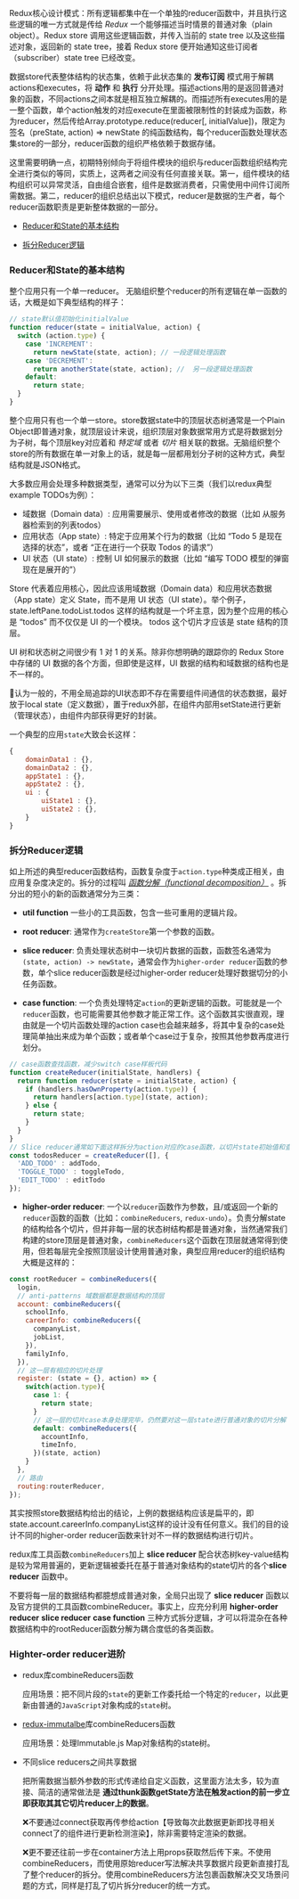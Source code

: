 Redux核心设计模式：所有逻辑都集中在一个单独的reducer函数中，并且执行这些逻辑的唯一方式就是传给 *Redux* 一个能够描述当时情景的普通对象（plain object）。Redux store 调用这些逻辑函数，并传入当前的 state tree 以及这些描述对象，返回新的 state tree，接着 Redux store 便开始通知这些订阅者（subscriber）state tree 已经改变。

数据store代表整体结构的状态集，依赖于此状态集的 **发布订阅** 模式用于解耦actions和executes，将 **动作** 和 **执行** 分开处理。描述actions用的是返回普通对象的函数，不同actions之间本就是相互独立解耦的。而描述所有executes用的是一整个函数，单个action触发的对应execute在里面被限制性的封装成为函数，称为reducer，然后传给Array.prototype.reduce(reducer[, initialValue])，限定为签名（preState, action) => newState 的纯函数结构，每个reducer函数处理状态集store的一部分，reducer函数的组织严格依赖于数据存储。

这里需要明确一点，初期特别倾向于将组件模块的组织与reducer函数组织结构完全进行类似的等同，实质上，这两者之间没有任何直接关联。第一，组件模块的结构组织可以异常灵活，自由组合嵌套，组件是数据消费者，只需使用中间件订阅所需数据。第二，reducer的组织总结出以下模式，reducer是数据的生产者，每个reducer函数职责是更新整体数据的一部分。

* [Reducer和State的基本结构](#Reducer和State的基本结构)

* [拆分Reducer逻辑](#拆分Reducer逻辑)

### Reducer和State的基本结构

整个应用只有一个单一reducer。 无脑组织整个reducer的所有逻辑在单一函数的话，大概是如下典型结构的样子：
```js
// state默认值初始化initialValue
function reducer(state = initialValue, action) {
  switch (action.type) {
    case 'INCREMENT':
      return newState(state, action); // 一段逻辑处理函数
    case 'DECREMENT':
      return anotherState(state, action); //  另一段逻辑处理函数
    default:
      return state;
  }
}
```

整个应用只有也一个单一store。store数据state中的顶层状态树通常是一个Plain Object即普通对象，就顶层设计来说，组织顶层对象数据常用方式是将数据划分为子树，每个顶层key对应着和 *特定域* 或者 *切片* 相关联的数据。无脑组织整个store的所有数据在单一对象上的话，就是每一层都用划分子树的这种方式，典型结构就是JSON格式。

大多数应用会处理多种数据类型，通常可以分为以下三类（我们以redux典型example TODOs为例）：

  * 域数据（Domain data）: 应用需要展示、使用或者修改的数据（比如 从服务器检索到的列表todos）
  * 应用状态（App state）: 特定于应用某个行为的数据（比如 “Todo 5 是现在选择的状态”，或者 “正在进行一个获取 Todos 的请求”）
  * UI 状态（UI state）: 控制 UI 如何展示的数据（比如 “编写 TODO 模型的弹窗现在是展开的”）

Store 代表着应用核心，因此应该用域数据（Domain data）和应用状态数据（App state）定义 State，而不是用 UI 状态（UI state）。举个例子，state.leftPane.todoList.todos 这样的结构就是一个坏主意，因为整个应用的核心是 “todos” 而不仅仅是 UI 的一个模块。 todos 这个切片才应该是 state 结构的顶层。

UI 树和状态树之间很少有 1 对 1 的关系。除非你想明确的跟踪你的 Redux Store 中存储的 UI 数据的各个方面，但即使是这样，UI 数据的结构和域数据的结构也是不一样的。

👤认为一般的，不用全局追踪的UI状态即不存在需要组件间通信的状态数据，最好放于local state（定义数据），置于redux外部，在组件内部用setState进行更新（管理状态），由组件内部获得更好的封装。

一个典型的应用`state`大致会长这样：

```js
{
    domainData1 : {},
    domainData2 : {},
    appState1 : {},
    appState2 : {},
    ui : {
        uiState1 : {},
        uiState2 : {},
    }
}
```

### 拆分Reducer逻辑

如上所述的典型reducer函数结构，函数复杂度于`action.type`种类成正相关，由应用复杂度决定的。拆分的过程叫 *[函数分解（functional decomposition）](http://stackoverflow.com/questions/947874/what-is-functional-decomposition)* 。拆分出的短小的新的函数通常分为三类：

  * **util function** 一些小的工具函数，包含一些可重用的逻辑片段。
  * **root reducer**: 通常作为`createStore`第一个参数的函数。

  * **slice reducer**: 负责处理状态树中一块切片数据的函数，函数签名通常为`(state, action) -> newState`，通常会作为`higher-order reducer`函数的参数，单个slice reducer函数是经过higher-order reducer处理好数据切分的小任务函数。

  * **case function**: 一个负责处理特定`action`的更新逻辑的函数。可能就是一个`reducer`函数，也可能需要其他参数才能正常工作。这个函数其实很直观，理由就是一个切片函数处理的action case也会越来越多，将其中复杂的case处理简单抽出来成为单个函数；或者单个case过于复杂，按照其他参数再度进行划分。
  ```js
  // case函数查找函数，减少switch case样板代码
  function createReducer(initialState, handlers) {
    return function reducer(state = initialState, action) {
      if (handlers.hasOwnProperty(action.type)) {
        return handlers[action.type](state, action);
      } else {
        return state;
      }
    }
  }
  // Slice reducer通常如下面这样拆分为action对应的case函数，以切片state初始值和查找表为参数
  const todosReducer = createReducer([], {
    'ADD_TODO' : addTodo,
    'TOGGLE_TODO' : toggleTodo,
    'EDIT_TODO' : editTodo
  });
  ```

  * **higher-order reducer**: 一个以`reducer`函数作为参数，且/或返回一个新的`reducer`函数的函数（比如：`combineReducers`, `redux-undo`）。负责分解state的结构给各个切片，但并非每一层的状态树结构都是普通对象，当然通常我们构建的store顶层是普通对象，`combineReducers`这个函数在顶层就通常得到使用，但若每层完全按照顶层设计使用普通对象，典型应用reducer的组织结构大概是这样的：
  ```js
  const rootReducer = combineReducers({
    login,
    // anti-patterns 域数据都是数据结构的顶层
    account: combineReducers({
      schoolInfo,
      careerInfo: combineReducers({
        companyList,
        jobList,
      }),
      familyInfo,
    }),
    // 这一层有相应的切片处理
    register: (state = {}, action) => {
      switch(action.type){
        case 1: {
          return state;
        }
        // 这一层的切片case本身处理完毕，仍然要对这一层state进行普通对象的切片分解
        default: combineReducers({
          accountInfo,
          timeInfo,
        })(state, action)
      }
    },
    // 路由
    routing:routerReducer,
  });
  ```
  其实按照store数据结构给出的结论，上例的数据结构应该是扁平的，即state.account.careerInfo.companyList这样的设计没有任何意义。我们的目的设计不同的higher-order reducer函数来针对不一样的数据结构进行切片。

redux库工具函数`combineReducers`加上 **slice reducer** 配合状态树key-value结构是较为常用普遍的，更新逻辑被委托在基于普通对象结构的state切片的各个**slice reducer** 函数中。

不要将每一层的数据结构都臆想成普通对象，全局只出现了 **slice reducer** 函数以及官方提供的工具函数combineReducer。事实上，应充分利用 **higher-order reducer** **slice reducer** **case function** 三种方式拆分逻辑，才可以将混杂在各种数据结构中的rootReducer函数分解为耦合度低的各类函数。

### Highter-order reducer进阶

* redux库combineReducers函数

  应用场景：把不同片段的`state`的更新工作委托给一个特定的`reducer`，以此更新由普通的`JavaScript`对象构成的`state`树。

* [redux-immutalbe](https://github.com/gajus/redux-immutable)库combineReducers函数

  应用场景：处理Immutable.js Map对象结构的state树。

* 不同slice reducers之间共享数据

  把所需数据当额外参数的形式传递给自定义函数，这里面方法太多，较为直接、简洁的通常做法是 **通过thunk函数getState方法在触发action的前一步立即获取其其它切片reducer上的数据**。

  ❌不要通过connect获取再传参给action【导致每次此数据更新即找寻相关connect了的组件进行更新检测渲染】，除非需要特定渲染的数据。

  ❌更不要还往前一步在container方法上用props获取然后传下来。不使用combineReducers，而使用原始reducer写法解决共享数据片段更新直接打乱了整个reducer的拆分。使用combineReducers方法包裹函数解决交叉场景问题的方式，同样是打乱了切片拆分reducer的统一方式。
